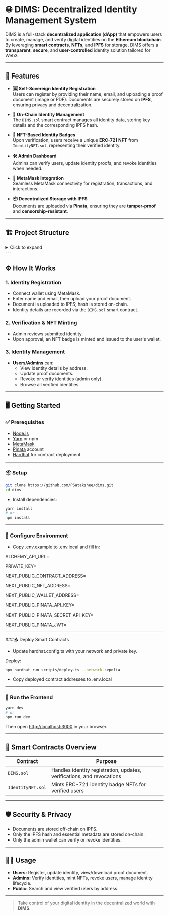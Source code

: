 # 🌐 DIMS: Decentralized Identity Management System

DIMS is a full-stack **decentralized application (dApp)** that empowers users to create, manage, and verify digital identities on the **Ethereum blockchain**. By leveraging **smart contracts**, **NFTs**, and **IPFS** for storage, DIMS offers a **transparent**, **secure**, and **user-controlled** identity solution tailored for Web3.

---

## 🚀 Features

- **🆔 Self-Sovereign Identity Registration**  
  Users can register by providing their name, email, and uploading a proof document (image or PDF). Documents are securely stored on **IPFS**, ensuring privacy and decentralization.

- **🔗 On-Chain Identity Management**  
  The `DIMS.sol` smart contract manages all identity data, storing key details and the corresponding IPFS hash.

- **🏅 NFT-Based Identity Badges**  
  Upon verification, users receive a unique **ERC-721 NFT** from `IdentityNFT.sol`, representing their verified identity.

- **🛠️ Admin Dashboard**  
  Admins can verify users, update identity proofs, and revoke identities when needed.

- **🦊 MetaMask Integration**  
  Seamless MetaMask connectivity for registration, transactions, and interactions.

- **📦 Decentralized Storage with IPFS**  
  Documents are uploaded via **Pinata**, ensuring they are **tamper-proof** and **censorship-resistant**.

---

## 🏗️ Project Structure
<details>
<summary>Click to expand</summary>
  dims/<br>
  ├── contracts/<br>
  │ ├──contracts/<br>
  │   ├── DIMS.sol # Smart contract for identity management
  │   └── IdentityNFT.sol # NFT badge smart contract
  │ ├── scripts/
  │   ├── deploy.ts # Smart contract deployment script
  │   └── testFlow.js # Identity flow test script
  │ └── test/
  │   └── Lock.test # Example unit test
  ├── public/
  │ ├── abi.json # ABI for frontend integration
  │ └── nftabi.json # ABI for NFT
  ├── src/
  │ ├── app/
  │   ├── admin/
  │     └── page.tsx
  │   ├── layout.tsx
  │   ├── MetaMaskConnection.tsx
  │   ├── page.tsx
  │   └── upload.tsx
  │ ├── components/
  │   └── button.tsx
  │ └── lib/
  │   ├── ipfs.ts
  │   └── web3.ts

</details>
---

## ⚙️ How It Works

### 1. Identity Registration
- Connect wallet using MetaMask.
- Enter name and email, then upload your proof document.
- Document is uploaded to IPFS; hash is stored on-chain.
- Identity details are recorded via the `DIMS.sol` smart contract.

### 2. Verification & NFT Minting
- Admin reviews submitted identity.
- Upon approval, an NFT badge is minted and issued to the user's wallet.

### 3. Identity Management
- **Users/Admins** can:
  - View identity details by address.
  - Update proof documents.
  - Revoke or verify identities (admin only).
  - Browse all verified identities.

---

## 🖥️ Getting Started

### ✅ Prerequisites

- [Node.js](https://nodejs.org/)
- [Yarn](https://yarnpkg.com/) or npm
- [MetaMask](https://metamask.io/)
- [Pinata](https://www.pinata.cloud/) account
- [Hardhat](https://hardhat.org/) for contract deployment

---

### 📦 Setup

```bash
git clone https://github.com/PSatakshee/dims.git
cd dims
```
- Install dependencies:
```bash
yarn install
# or
npm install
```
---

### 🔐 Configure Environment

- Copy .env.example to .env.local and fill in:

ALCHEMY_API_URL=

PRIVATE_KEY=

NEXT_PUBLIC_CONTRACT_ADDRESS=

NEXT_PUBLIC_NFT_ADDRESS=

NEXT_PUBLIC_WALLET_ADDRESS=

NEXT_PUBLIC_PINATA_API_KEY=

NEXT_PUBLIC_PINATA_SECRET_API_KEY=

NEXT_PUBLIC_PINATA_JWT=

---

###📤 Deploy Smart Contracts

- Update hardhat.config.ts with your network and private key.

Deploy: 
```bash
npx hardhat run scripts/deploy.ts --network sepolia
```

- Copy deployed contract addresses to .env.local

---

### 🚀 Run the Frontend
```bash
yarn dev
# or
npm run dev
```
Then open [http://localhost:3000](http://localhost:3000) in your browser.

---

## 🧩 Smart Contracts Overview

| Contract          | Purpose                                                                |
| ----------------- | ---------------------------------------------------------------------- |
| `DIMS.sol`        | Handles identity registration, updates, verifications, and revocations |
| `IdentityNFT.sol` | Mints ERC-721 identity badge NFTs for verified users                   |

---

## 🛡️ Security & Privacy

- Documents are stored off-chain on IPFS.
- Only the IPFS hash and essential metadata are stored on-chain.
- Only the admin wallet can verify or revoke identities.

---

## 👨‍💻 Usage

- **Users:** Register, update identity, view/download proof document.
- **Admins:** Verify identities, mint NFTs, revoke users, manage identity lifecycle.
- **Public:** Search and view verified users by address.

---

> Take control of your digital identity in the decentralized world with **DIMS**.



